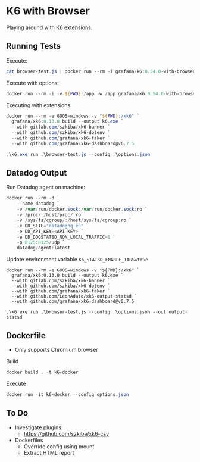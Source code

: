 # K6 with Browser

Playing around with K6 extensions.

## Running Tests

Execute:

```Powershell
cat browser-test.js | docker run --rm -i grafana/k6:0.54.0-with-browser run -
```

Execute with options:

```Powershell
docker run --rm -i -v ${PWD}:/app -w /app grafana/k6:0.54.0-with-browser --config options.json browser-test.js
```

Executing with extensions:

```Powershell
docker run --rm -e GOOS=windows -v "${PWD}:/xk6" `
  grafana/xk6:0.13.0 build --output k6.exe `
  --with gitlab.com/szkiba/xk6-banner `
  --with github.com/szkiba/xk6-dotenv `
  --with github.com/grafana/xk6-faker `
  --with github.com/grafana/xk6-dashboard@v0.7.5

.\k6.exe run .\browser-test.js --config .\options.json

```

## Datadog Output

Run Datadog agent on machine:

```Powershell
docker run --rm -d `
    --name datadog `
    -v /var/run/docker.sock:/var/run/docker.sock:ro `
    -v /proc/:/host/proc/:ro `
    -v /sys/fs/cgroup/:/host/sys/fs/cgroup:ro `
    -e DD_SITE="datadoghq.eu" `
    -e DD_API_KEY=<API KEY> `
    -e DD_DOGSTATSD_NON_LOCAL_TRAFFIC=1 `
    -p 8125:8125/udp `
    datadog/agent:latest

```

Update environment variable `K6_STATSD_ENABLE_TAGS=true`

```PowerEYshell
docker run --rm -e GOOS=windows -v "${PWD}:/xk6" `
  grafana/xk6:0.13.0 build --output k6.exe `
  --with gitlab.com/szkiba/xk6-banner `
  --with github.com/szkiba/xk6-dotenv `
  --with github.com/grafana/xk6-faker `
  --with github.com/LeonAdato/xk6-output-statsd `
  --with github.com/grafana/xk6-dashboard@v0.7.5

.\k6.exe run .\browser-test.js --config .\options.json --out output-statsd

```

## Dockerfile

- Only supports Chromium browser

Build

```Powershell
docker build . -t k6-docker
```

Execute

```Powershell
docker run -it k6-docker --config options.json 
```

## To Do

- Investigate plugins:
  - https://github.com/szkiba/xk6-csv
- Dockerfiles
  - Override config using mount
  - Extract HTML report
  